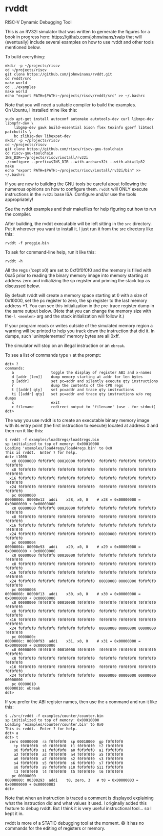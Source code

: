 # rvddt
RISC-V Dynamic Debugging Tool

This is an RV32I simulator that was written to gernerate the figures for a book 
in progress here: https://github.com/johnwinans/rvalp that will (eventually) include 
several examples on how to use rvddt and other tools mentioned below.

To build everything:

    mkdir -p ~/projects/riscv
    cd ~/projects/riscv
    git clone https://github.com/johnwinans/rvddt.git
    cd rvddt/src
    make world
    cd ../examples
    make world
    echo "export PATH=$PATH:~/projects/riscv/rvddt/src" >> ~/.bashrc

Note that you will need a suitable compiler to build the examples.  
On Ubuntu, I installed mine like this:

	sudo apt-get install autoconf automake autotools-dev curl libmpc-dev libmpfr-dev \
		libgmp-dev gawk build-essential bison flex texinfo gperf libtool patchutils \
		bc zlib1g-dev libexpat-dev
    mkdir -p ~/projects/riscv
    cd ~/projects/riscv
    git clone https://github.com/riscv/riscv-gnu-toolchain
    cd riscv-gnu-toolchain
    INS_DIR=~/projects/riscv/install/rv32i
    ./configure --prefix=$INS_DIR --with-arch=rv32i --with-abi=ilp32
    make
    echo "export PATH=$PATH:~/projects/riscv/install/rv32i/bin" >> ~/.bashrc

If you are new to building the GNU tools be careful about following the numerous 
opinions on how to configure them.  `rvddt` will ONLY execute instructions in the 
`rv32i` base ISA.  Configure and/or use the tools appropriately!

See the rvddt examples and their makefiles for help figuring out how to run the compiler.

After building, the rvddt executable will be left sitting in the `src` directory.  
Put it wherever you want to install it.  I just run it from the src directory like this:

    rvddt -f proggie.bin

To ask for command-line help, run it like this:

    rvddt -h
  
All the regs ('cept x0) are set to 0xf0f0f0f0 and the memory is filled with
0xa5 prior to reading the binary memory image into memory starting at address 
zero and initializing the sp register and priming the stack top as discussed below.

By default rvddt will create a memory space starting at 0 with a size of 0x10000, 
set the pc register to zero, the sp register to the last memory address +1.  You can see this
initialization in the pre-trace register dump in the same output below.
(Note that you can change the memory size with the`-l <memlen>` arg and the stack 
initialization will follow it.)

If your program reads or writes outside of the simulated memory region a warning 
will be printed to help you track down the instruction that did it.  In dumps, such 
'unimplemented' memory bytes are all 0xff.

The simulator will stop on an illegal instruction or an `ebreak`.

To see a list of commands type `?` at the prompt:

    ddt> ?
    commands:
       a                 toggle the display of register ABI and x-names
       d [addr [len]]    dump memory starting at addr for len bytes
       g [addr]          set pc=addr and silently execute qty instructions
       r                 dump the contents of the CPU regs
       t [[addr] qty]    set pc=addr and trace qty instructions
       ti [[addr] qty]   set pc=addr and trace qty instructions w/o reg dumps
       x                 exit
       > filename        redirect output to 'filename' (use - for stdout)
    ddt> 

The way you use rvddt is to create an executable binary memory image with 
its entry point (the first instruction to execute) located at address 0 and then
run it like this:

    $ rvddt -f examples/load4regs/load4regs.bin
    sp initialized to top of memory: 0x00010000
    Loading 'examples/load4regs/load4regs.bin' to 0x0
    This is rvddt.  Enter ? for help.
    ddt> t1000
       x0 00000000 f0f0f0f0 00010000 f0f0f0f0  f0f0f0f0 f0f0f0f0 f0f0f0f0 f0f0f0f0
       x8 f0f0f0f0 f0f0f0f0 f0f0f0f0 f0f0f0f0  f0f0f0f0 f0f0f0f0 f0f0f0f0 f0f0f0f0
      x16 f0f0f0f0 f0f0f0f0 f0f0f0f0 f0f0f0f0  f0f0f0f0 f0f0f0f0 f0f0f0f0 f0f0f0f0
      x24 f0f0f0f0 f0f0f0f0 f0f0f0f0 f0f0f0f0  f0f0f0f0 f0f0f0f0 f0f0f0f0 f0f0f0f0
       pc 00000000
    00000000: 00000e13  addi    x28, x0, 0    # x28 = 0x00000000 = 0x00000000 + 0x00000000
       x0 00000000 f0f0f0f0 00010000 f0f0f0f0  f0f0f0f0 f0f0f0f0 f0f0f0f0 f0f0f0f0
       x8 f0f0f0f0 f0f0f0f0 f0f0f0f0 f0f0f0f0  f0f0f0f0 f0f0f0f0 f0f0f0f0 f0f0f0f0
      x16 f0f0f0f0 f0f0f0f0 f0f0f0f0 f0f0f0f0  f0f0f0f0 f0f0f0f0 f0f0f0f0 f0f0f0f0
      x24 f0f0f0f0 f0f0f0f0 f0f0f0f0 f0f0f0f0  00000000 f0f0f0f0 f0f0f0f0 f0f0f0f0
       pc 00000004
    00000004: 00000e93  addi    x29, x0, 0    # x29 = 0x00000000 = 0x00000000 + 0x00000000
       x0 00000000 f0f0f0f0 00010000 f0f0f0f0  f0f0f0f0 f0f0f0f0 f0f0f0f0 f0f0f0f0
       x8 f0f0f0f0 f0f0f0f0 f0f0f0f0 f0f0f0f0  f0f0f0f0 f0f0f0f0 f0f0f0f0 f0f0f0f0
      x16 f0f0f0f0 f0f0f0f0 f0f0f0f0 f0f0f0f0  f0f0f0f0 f0f0f0f0 f0f0f0f0 f0f0f0f0
      x24 f0f0f0f0 f0f0f0f0 f0f0f0f0 f0f0f0f0  00000000 00000000 f0f0f0f0 f0f0f0f0
       pc 00000008
    00000008: 00000f13  addi    x30, x0, 0    # x30 = 0x00000000 = 0x00000000 + 0x00000000
       x0 00000000 f0f0f0f0 00010000 f0f0f0f0  f0f0f0f0 f0f0f0f0 f0f0f0f0 f0f0f0f0
       x8 f0f0f0f0 f0f0f0f0 f0f0f0f0 f0f0f0f0  f0f0f0f0 f0f0f0f0 f0f0f0f0 f0f0f0f0
      x16 f0f0f0f0 f0f0f0f0 f0f0f0f0 f0f0f0f0  f0f0f0f0 f0f0f0f0 f0f0f0f0 f0f0f0f0
      x24 f0f0f0f0 f0f0f0f0 f0f0f0f0 f0f0f0f0  00000000 00000000 00000000 f0f0f0f0
       pc 0000000c
    0000000c: 00000f93  addi    x31, x0, 0    # x31 = 0x00000000 = 0x00000000 + 0x00000000
       x0 00000000 f0f0f0f0 00010000 f0f0f0f0  f0f0f0f0 f0f0f0f0 f0f0f0f0 f0f0f0f0
       x8 f0f0f0f0 f0f0f0f0 f0f0f0f0 f0f0f0f0  f0f0f0f0 f0f0f0f0 f0f0f0f0 f0f0f0f0
      x16 f0f0f0f0 f0f0f0f0 f0f0f0f0 f0f0f0f0  f0f0f0f0 f0f0f0f0 f0f0f0f0 f0f0f0f0
      x24 f0f0f0f0 f0f0f0f0 f0f0f0f0 f0f0f0f0  00000000 00000000 00000000 00000000
       pc 00000010
    00000010: ebreak
    ddt>

If you prefer the ABI register names, then use the `a` command and run it like this:

    $ ./src/rvddt -f examples/counter/counter.bin
    sp initialized to top of memory: 0x00010000
    Loading 'examples/counter/counter.bin' to 0x0
    This is rvddt.  Enter ? for help.
    ddt> a
    ddt> t
      zero 00000000  ra f0f0f0f0  sp 00010000  gp f0f0f0f0
        tp f0f0f0f0  t0 f0f0f0f0  t1 f0f0f0f0  t2 f0f0f0f0
        s0 f0f0f0f0  s1 f0f0f0f0  a0 f0f0f0f0  a1 f0f0f0f0
        a2 f0f0f0f0  a3 f0f0f0f0  a4 f0f0f0f0  a5 f0f0f0f0
        a6 f0f0f0f0  a7 f0f0f0f0  s2 f0f0f0f0  s3 f0f0f0f0
        s4 f0f0f0f0  s5 f0f0f0f0  s6 f0f0f0f0  s7 f0f0f0f0
        s8 f0f0f0f0  s9 f0f0f0f0 s10 f0f0f0f0 S11 f0f0f0f0
        t3 f0f0f0f0  t4 f0f0f0f0  t5 f0f0f0f0  t6 f0f0f0f0
       pc 00000000
    00000000: 00300293  addi    t0, zero, 3   # t0 = 0x00000003 = 0x00000000 + 0x00000003
    ddt>

Note that when an instruction is traced a comment is displayed explaining what the
instruction did and what values it used.  I originally added this feature to debug rvddt. 
But I think it is very useful instructional tool... so I kept it in.

rvddt is more of a STATIC debugging tool at the moment. :smile:  It has no commands for the 
editing of registers or memory.
